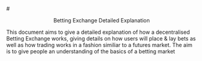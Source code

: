 #<center>Betting Exchange Detailed Explanation</center>

This document aims to give a detailed explanation of how a decentralised Betting Exchange works, giving details on how users will place & lay bets as well as how trading works in a fashion similiar to a futures market. The aim is to give people an understanding of the basics of a betting market